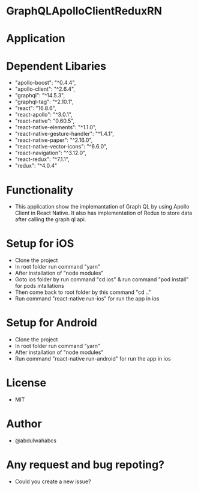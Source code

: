 # GraphQLApolloClientReduxRN

# Application

# Dependent Libaries 
- "apollo-boost": "^0.4.4",
- "apollo-client": "^2.6.4",
- "graphql": "^14.5.3",
- "graphql-tag": "^2.10.1",
- "react": "16.8.6",
- "react-apollo": "^3.0.1",
- "react-native": "0.60.5",
- "react-native-elements": "^1.1.0",
- "react-native-gesture-handler": "^1.4.1",
- "react-native-paper": "^2.16.0",
- "react-native-vector-icons": "^6.6.0",
- "react-navigation": "^3.12.0",
- "react-redux": "^7.1.1",
- "redux": "^4.0.4"

# Functionality
- This application show the implemantation of Graph QL by using Apollo Client in React Native. It also has implementation of Redux to store data after calling the graph ql api.

# Setup for iOS
- Clone the project 
- In root folder run command "yarn"
- After installation of "node modules"
- Goto ios folder by run command "cd ios" & run command "pod install" for pods intallations
- Then come back to root folder by this command "cd .."
- Run command "react-native run-ios" for run the app in ios

# Setup for Android
- Clone the project 
- In root folder run command "yarn"
- After installation of "node modules"
- Run command "react-native run-android" for run the app in ios

# License
- MIT

# Author
- @abdulwahabcs


# Any request and bug repoting?
- Could you create a new issue?
